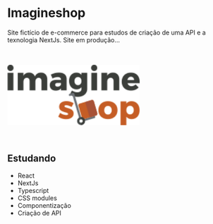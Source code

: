 # Imagineshop

Site fictício de e-commerce para estudos de criação de uma API e a texnologia NextJs. Site em produção...
</br> </br> </br>


<p>
  <img width="300px" src="https://github.com/Ranayke/imagineshop-app/blob/79158d6ac2cdbd0dc0cf3694a5382ae76b18c4f6/public/images/logo.png" />
</p>

</br>

## Estudando
* React
* NextJs
* Typescript
* CSS modules
* Componentização
* Criação de API 